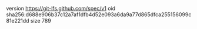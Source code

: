 version https://git-lfs.github.com/spec/v1
oid sha256:d688e906b37c12a7af1dfb4d52e093a6da9a77d865dfca255156099c81e221dd
size 789
